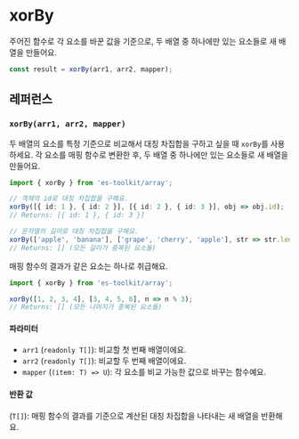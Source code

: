 # xorBy

주어진 함수로 각 요소를 바꾼 값을 기준으로, 두 배열 중 하나에만 있는 요소들로 새 배열을 만들어요.

```typescript
const result = xorBy(arr1, arr2, mapper);
```

## 레퍼런스

### `xorBy(arr1, arr2, mapper)`

두 배열의 요소를 특정 기준으로 비교해서 대칭 차집합을 구하고 싶을 때 `xorBy`를 사용하세요. 각 요소를 매핑 함수로 변환한 후, 두 배열 중 하나에만 있는 요소들로 새 배열을 만들어요.

```typescript
import { xorBy } from 'es-toolkit/array';

// 객체의 id로 대칭 차집합을 구해요.
xorBy([{ id: 1 }, { id: 2 }], [{ id: 2 }, { id: 3 }], obj => obj.id);
// Returns: [{ id: 1 }, { id: 3 }]

// 문자열의 길이로 대칭 차집합을 구해요.
xorBy(['apple', 'banana'], ['grape', 'cherry', 'apple'], str => str.length);
// Returns: [] (모든 길이가 중복된 요소들)
```

매핑 함수의 결과가 같은 요소는 하나로 취급해요.

```typescript
import { xorBy } from 'es-toolkit/array';

xorBy([1, 2, 3, 4], [3, 4, 5, 6], n => n % 3);
// Returns: [] (모든 나머지가 중복된 요소들)
```

#### 파라미터

- `arr1` (`readonly T[]`): 비교할 첫 번째 배열이에요.
- `arr2` (`readonly T[]`): 비교할 두 번째 배열이에요.
- `mapper` (`(item: T) => U`): 각 요소를 비교 가능한 값으로 바꾸는 함수예요.

#### 반환 값

(`T[]`): 매핑 함수의 결과를 기준으로 계산된 대칭 차집합을 나타내는 새 배열을 반환해요.
